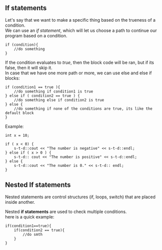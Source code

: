 If statements	
----  

Let's say that we want to make a specific thing based on the trueness of a condition.   
We can use an *if statement*, which will let us choose a path to continue our program based on  a condition.	  

	if (condition){		
		//do something	
	}	

If the condition evaluates to *true*, then the block code will be ran, but if its false, then it will skip it.	  
In case that we have one more path or more, we can use else and else if blocks:	  

	if (condition1 == true ){	
		//do something if condition1 is true	
	} else if ( condition2 == true ) {		
		//do something else if condition2 is true	
	} else {	
		//do something if none of the conditions are true, its like the default block		
	}		

Example:	  

	int x = 10;	
	
	if ( x < 0) {
		s-t-d::cout << "The number is negative" << s-t-d::endl;	
	} else if ( x > 0 ) {
		s-t-d:: cout << "The number is positive" << s-t-d::endl;
	} else {	
		s-t-d::cout << "The number is 0." << s-t-d:: endl;	
	}


Nested If statements	
------
Nested statements are control structures (if, loops, switch) that are placed inside another.	

Nested **if statements**  are used to check multiple conditions.	
here is a quick example:

	if(condition1==true){
		if(condition2 == true){
			//do smth
		} 
	}


